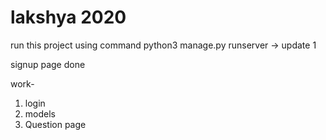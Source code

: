 # lakshya 2020

run this project using command python3 manage.py runserver
 -> update 1


signup page done 

work-
1. login
2. models
3. Question page
